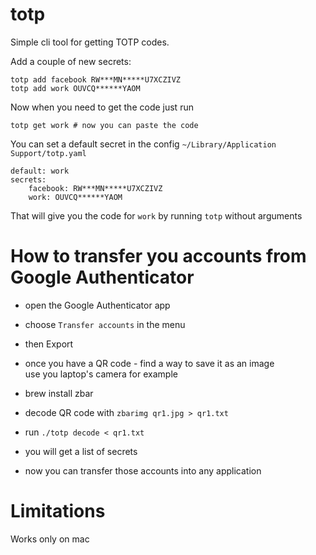 # totp

Simple cli tool for getting TOTP codes.

Add a couple of new secrets:

```
totp add facebook RW***MN*****U7XCZIVZ
totp add work OUVCQ******YAOM
```

Now when you need to get the code just run

```
totp get work # now you can paste the code
```

You can set a default secret in the config `~/Library/Application Support/totp.yaml`
```
default: work
secrets:
    facebook: RW***MN*****U7XCZIVZ
    work: OUVCQ******YAOM
```

That will give you the code for `work` by running `totp` without arguments


# How to transfer you accounts from Google Authenticator

- open the Google Authenticator app
- choose `Transfer accounts` in the menu
- then Export
- once you have a QR code - find a way to save it as an image  
  use you laptop's camera for example

- brew install zbar
- decode QR code with `zbarimg qr1.jpg > qr1.txt`
- run `./totp decode < qr1.txt`
- you will get a list of secrets
- now you can transfer those accounts into any application

# Limitations

Works only on mac